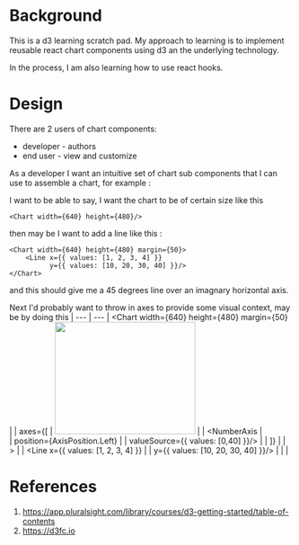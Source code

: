 # Background

This is a d3 learning scratch pad. My approach to learning is to implement reusable react chart components using d3 an the underlying technology.

In the process, I am also learning how to use react hooks. 

# Design

There are 2 users of chart components:
- developer - authors
- end user - view and customize

As a developer I want an intuitive set of chart sub components that I can use to assemble a chart, for example :

I want to be able to say, I want the chart to be of certain size like this 

    <Chart width={640} height={480}/>

then may be I want to add a line like this :

    <Chart width={640} height={480} margin={50}>
        <Line x={{ values: [1, 2, 3, 4] }}
              y={{ values: [10, 20, 30, 40] }}/>
    </Chart>

and this should give me a 45 degrees line over an imagnary horizontal axis.

Next I'd probably want to throw in axes to provide some visual context, may be by doing this 
|   ---                                             | ---
|    <Chart width={640} height={480} margin={50}    | 
|        axes={[                                    | <img width="250px" height="200px" src="https://gist.githubusercontent.com/kahgeh/a473093ea66190b2449fa85788f5e66c/raw/cacd60b7259fdef3f83a1a894af4e62302e8a84c/simplelinechart.png" width/> |
|            <NumberAxis                            |                                               
|                position={AxisPosition.Left}       |
|                valueSource={{ values: [0,40] }}/> |
|        ]}                                         |
|    >                                              |
|        <Line x={{ values: [1, 2, 3, 4] }}         |
|            y={{ values: [10, 20, 30, 40] }}/>     |
|    </Chart>                                       |



# References
1. https://app.pluralsight.com/library/courses/d3-getting-started/table-of-contents
2. https://d3fc.io